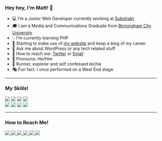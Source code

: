 ### Hey hey, I'm Matt! 👋

- :computer: I’m a Junior Web Developer currently working at [Substrakt](https://substrakt.com/)
- :mortar_board: I am a Media and Communications Graduate from [Birmingham City University](https://www.bcu.ac.uk/)
- :bulb: I’m currently learning PHP
- :blue_book: Starting to make use of [my website](https://www.mattbournemedia.co.uk) and keep a blog of my career
- :speech_balloon: Ask me about WordPress or any tech related stuff
- :rocket: How to reach me: [Twitter](https://twitter.com/iammattbourne) or [Email](mailto:mattbournemedia.co.uk)
- :man: Pronouns: He/Him
- :running: Runner, explorer and self confessed techie
- :performing_arts: Fun fact: I once performed on a West End stage

<hr>

### My Skills!
<span>
  <img src="https://img.shields.io/badge/Wordpress-21759B?style=for-the-badge&logo=wordpress&logoColor=white" />
</span>

<span>
  <img src="https://img.shields.io/badge/Bootstrap-563D7C?style=for-the-badge&logo=bootstrap&logoColor=white" />
</span>

<span>
<img src="https://img.shields.io/badge/CSS3-1572B6?style=for-the-badge&logo=css3&logoColor=white" />
</span>

<span>
<img src="https://img.shields.io/badge/HTML5-E34F26?style=for-the-badge&logo=html5&logoColor=white" />
</span>

</br>

<span>
<img src="https://img.shields.io/badge/PHP-777BB4?style=for-the-badge&logo=php&logoColor=white" />
</span>

<span>
<img src="https://img.shields.io/badge/JavaScript-323330?style=for-the-badge&logo=javascript&logoColor=F7DF1E" />
</span>

<span>
<img src="https://img.shields.io/badge/GIT-E44C30?style=for-the-badge&logo=git&logoColor=white" />
</span>

<span>
<img src="https://img.shields.io/badge/Google%20Analytics-E37400?style=for-the-badge&logo=google%20analytics&logoColor=white" />
</span>

<hr>

### How to Reach Me!
<span>
  <a href="https://twitter.com/iammattbourne" target="_blank">
    <img src="https://img.shields.io/badge/Twitter-1DA1F2?style=for-the-badge&logo=twitter&logoColor=white" />
  </a>
</span>

<span>
  <a href="http://www.linkedin.com/in/matt-bourne-4667aa133" target="_blank">
    <img src="https://img.shields.io/badge/LinkedIn-0077B5?style=for-the-badge&logo=linkedin&logoColor=white" />
  </a>
</span>

<span>
  <a href="https://www.instagram.com/bourne_to_run_/?hl=en" target="_blank">
    <img src="https://img.shields.io/badge/Instagram-E4405F?style=for-the-badge&logo=instagram&logoColor=white" />
  </a>
</span>

<span>
  <a href="https://codepen.io/mattbourne/pens/public" target="_blank">
    <img src="https://img.shields.io/badge/Codepen-000000?style=for-the-badge&logo=codepen&logoColor=white" />
  </a>
</span>

<span>
  <a href="https://github.com/iammattbourne" target="_blank">
    <img src="https://img.shields.io/badge/GitHub-100000?style=for-the-badge&logo=github&logoColor=white" />
  </a>
</span>

<span>
  <a href="https://www.mattbournemedia.co.uk" target="_blank">
    <img src="https://img.shields.io/badge/website-000000?style=for-the-badge&logo=About.me&logoColor=white" />
  </a>
</span>
